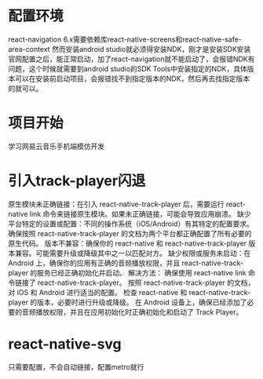 # 配置环境
react-navigation  6.x需要依赖库react-native-screens和react-native-safe-area-context
然而安装android studio就必须得安装NDK，刚才是安装SDK安装官网配置之后，能正常启动，加了react-navigation就不能启动了，会报错NDK有问题，这个时候就需要到android studio的SDK Tools中安装指定的NDK，具体版本可以在安装前启动项目，会报错找不到指定版本的NDK，然后再去找指定版本的就可以。

# 项目开始
学习网易云音乐手机端模仿开发

# 引入track-player闪退
原生模块未正确链接：在引入 react-native-track-player 后，需要运行 react-native link 命令来链接原生模块。如果未正确链接，可能会导致应用崩溃。
缺少平台特定的设置或配置：不同的操作系统（iOS/Android）有其特定的配置要求。确保按照 react-native-track-player 的文档为两个平台都正确配置了所有必要的原生代码。
版本不兼容：确保你的 react-native 和 react-native-track-player 版本兼容。可能需要升级或降级其中之一以匹配对方。
缺少权限或服务未启动：在 Android 上，确保你的应用有正确的音频播放权限，并且 react-native-track-player 的服务已经正确初始化并启动。
解决方法：
确保使用 react-native link 命令链接了 react-native-track-player。
按照 react-native-track-player 的文档，对 iOS 和 Android 进行适当的配置。
检查 react-native 和 react-native-track-player 的版本，必要时进行升级或降级。
在 Android 设备上，确保已经添加了必要的音频播放权限，并且在应用初始化时正确初始化和启动了 Track Player。

# react-native-svg
只需要配置，不会自动链接，配置metro就行